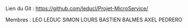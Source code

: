 Lien du Git : https://github.com/leducl/Projet-MicroService/

Membres : 
LEO LEDUC 
SIMON LOURS
BASTIEN BALMES
AXEL PEDRERO
